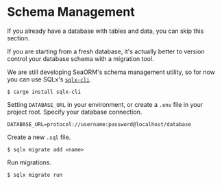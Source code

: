 # Schema Management

If you already have a database with tables and data, you can skip this section.

If you are starting from a fresh database, it's actually better to version control your database schema with a migration tool.

We are still developing SeaORM's schema management utility, so for now you can use SQLx's [`sqlx-cli`](https://crates.io/crates/sqlx-cli).

```shell
$ cargo install sqlx-cli
```

Setting `DATABASE_URL` in your environment, or create a `.env` file in your project root. Specify your database connection.

```env title=".env"
DATABASE_URL=protocol://username:password@localhost/database
```

Create a new `.sql` file.

```shell
$ sqlx migrate add <name>
```

Run migrations.

```shell
$ sqlx migrate run
```